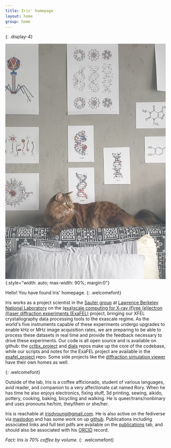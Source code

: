 ```yaml
---
title: Iris' homepage
layout: home
group: home
---
```


<div class="row">
<div class="jumbotron h-100">
<div class="col-sm-6">
{: .display-4}
<br>

![my photogenic cat Rory against a background of art](static/img/art/Rory_headboard_and_art.jpg){:style="width: auto; max-width: 90%; margin:0"}
</div>
<div class="col">

Hello! You have found Iris' homepage.
{: .welcomefont}

Iris works as a project scientist in the [Sauter group](https://biosciences.lbl.gov/profiles/nicholas-sauter/) at [Lawrence Berkeley National Laboratory](https://www.lbl.gov/) on the [(exa)scale computing for X-ray (f)ree (e)lectron (l)aser diffraction experiments (ExaFEL)](https://www.exascaleproject.org/research-project/exafel/) project, bringing our XFEL crystallography data processing tools to the exascale regime. As the world's five instruments capable of these experiments undergo upgrades to enable kHz or MHz image acquisition rates, we are preparing to be able to process these datasets in real time and provide the feedback necessary to drive these experiments. Our code is all open source and is available on github: the [cctbx_project](https://github.com/cctbx/cctbx_project) and [dials](https://github.com/dials/dials) repos make up the core of the codebase, while our scripts and notes for the ExaFEL project are available in the [exafel_project](https://github.com/ExaFEL/exafel_project) repo. Some side projects like the [diffraction simulation viewer](https://github.com/dermen/sim_erice) have their own homes as well.

{: .welcomefont}

Outside of the lab, Iris is a coffee afficionado, student of various languages, avid reader, and companion to a very affectionate cat named Rory. When he has time he also enjoys electronics, fixing stuff, 3d printing, sewing, aikido, pottery, cooking, baking, bicycling and walking. He is queer/trans/nonbinary and uses pronouns he/him, they/them or she/her.

Iris is reachable at [irisdyoung@gmail.com](mailto:irisdyoung@gmail.com). He is also active on the fediverse via <a rel="me" href="https://neuromatch.social/@iris">mastodon</a> and has some work on up [github](http://github.com/irisdyoung). Publications including associated links and full text pdfs are available on the [publications](https://irisdyoung.github.io/publications/) tab, and should also be associated with his [ORCID](https://orcid.org/0000-0003-4713-9504) record.

_Fact: Iris is 70% coffee by volume._
{: .welcomefont}

</div>
</div>
</div>
